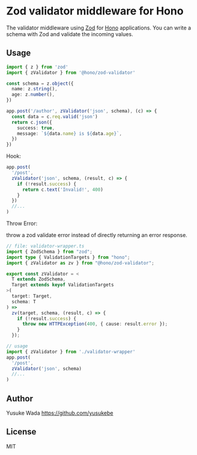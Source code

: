 # Zod validator middleware for Hono

The validator middleware using [Zod](https://zod.dev) for [Hono](https://honojs.dev) applications.
You can write a schema with Zod and validate the incoming values.

## Usage

```ts
import { z } from 'zod'
import { zValidator } from '@hono/zod-validator'

const schema = z.object({
  name: z.string(),
  age: z.number(),
})

app.post('/author', zValidator('json', schema), (c) => {
  const data = c.req.valid('json')
  return c.json({
    success: true,
    message: `${data.name} is ${data.age}`,
  })
})
```

Hook:

```ts
app.post(
  '/post',
  zValidator('json', schema, (result, c) => {
    if (!result.success) {
      return c.text('Invalid!', 400)
    }
  })
  //...
)
```

Throw Error:

throw a zod validate error instead of directly returning an error response.

```ts
// file: validator-wrapper.ts
import { ZodSchema } from "zod";
import type { ValidationTargets } from "hono";
import { zValidator as zv } from "@hono/zod-validator";

export const zValidator = <
  T extends ZodSchema,
  Target extends keyof ValidationTargets
>(
  target: Target,
  schema: T
) =>
  zv(target, schema, (result, c) => {
    if (!result.success) {
      throw new HTTPException(400, { cause: result.error });
    }
  });

// usage
import { zValidator } from './validator-wrapper'
app.post(
  '/post',
  zValidator('json', schema)
  //...
)
```

## Author

Yusuke Wada <https://github.com/yusukebe>

## License

MIT
